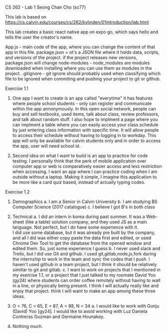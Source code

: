 CS 262 - Lab 1 
Seong Chan Cho (sc77)

This lab is based on https://cs.calvin.edu/courses/cs/262/kvlinden/01introduction/lab.html

This lab creates a basic react native app on expo go, which says hello and tells the user the creator's name. 

App.js - main code of the app, where you can change the content of that app in this file. 
package.json = ot's a JSON file where it holds data, scripts, and versions of the project. if the project releases new versions, package.json will change
node-modules - node_modules are modules downloaded when installing where you can use them as modules in the project. 
.gitignore - git ignore should probably used when classifying which file to be ignored when commiting and pushing your project to git or github.

Exercise 1.1

1. One app I want to create is an app called "everytime" it has features where people school students - only can register and communicate within the app annonymously. In this open social network,
people can buy and sell textbooks, used items, talk about class, review professors, and talk about random stuff. I also hope to implment a page where you can implment a table where you can easily access 
your class schedule by just entering class information with specific time. It will allow people to access their schedule without having to logging in to workday. This app will only be available for calvin students
only and in order to access the app, user will need school id. 

2. Second idea on what I want to build is an app to practice for code testing. I personally think that the perk of mobile application over computer app or web is comparatively easier access and less
restriction when accessing. I want an app where I can practice coding when I am outside without a laptop. Making it simple, I imagine this application to be more like a card quiz based, instead of actually
typing codes. 

Exercise 1.2

1. Demographics
a. I am a Senior in Calvin University
b. I am studying BS Computer Science (2017 catalogue)
c. I believe I got B's in both class

2. Technical 
a. I did an intern in korea during past summer. It was a Web-sheet (like a table) solution company, and they used JS as a main language. Not perfect, but I do have some experience with it. \
   I did use some database, but it was already pre built by the company, and all I did was either copy paste the data first and edited, or used Chrome Dev Tool to get the database from the opened
   window and edited them. So, just some experience I guess
b. I never used slack and Trello, but I did use Git and github. I used git,gitlab,node,js,fork during the internship to work in the team and sync the codes that I push. I haven't used github in 
a team project, but I think it should be relatively simillar to git and gitlab. 
c. I want to work on projects that I mentioned in my exercise 1.1, or a project that I just talked to my roomate David Yoo (gy24) where students can order coffee remotely without having to wait in a line,
or physically being present. I think I will actually really like and enjoy that project. think I will want to make an app among these three ideas. 
3. O = 76, C = 65, E = 87, A = 88, N = 34
a. I would like to work with Gunju (David) Yoo [gy24].  I would like to avoid working with Luz Daniela Contreras Guzman and Germaine Hounakey. 

4. Nothing much. 
